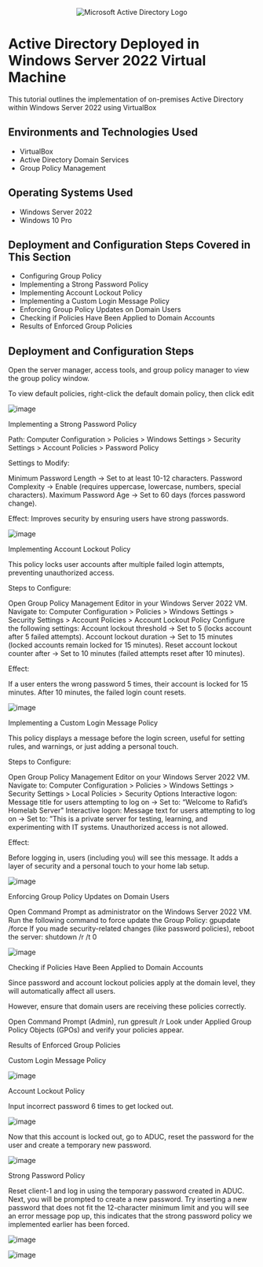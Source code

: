 <p align="center">
<img src="https://i.imgur.com/pU5A58S.png" alt="Microsoft Active Directory Logo"/>
</p>

<h1>Active Directory Deployed in Windows Server 2022 Virtual Machine </h1>
This tutorial outlines the implementation of on-premises Active Directory within Windows Server 2022 using VirtualBox<br />

<h2>Environments and Technologies Used</h2>

- VirtualBox
- Active Directory Domain Services
- Group Policy Management 

<h2>Operating Systems Used </h2>

- Windows Server 2022
- Windows 10 Pro

<h2>Deployment and Configuration Steps Covered in This Section</h2>

- Configuring Group Policy
- Implementing a Strong Password Policy
- Implementing Account Lockout Policy
- Implementing a Custom Login Message Policy
- Enforcing Group Policy Updates on Domain Users
- Checking if Policies Have Been Applied to Domain Accounts
- Results of Enforced Group Policies

<h2>Deployment and Configuration Steps</h2>

Open the server manager, access tools, and group policy manager to view the group policy window. 

To view default policies, right-click the default domain policy, then click edit

![image](https://github.com/user-attachments/assets/e356d4d0-76df-4fdb-8f4a-22d90c52f4ac)

Implementing a Strong Password Policy

Path: Computer Configuration > Policies > Windows Settings > Security Settings > Account Policies > Password Policy

Settings to Modify:

Minimum Password Length → Set to at least 10-12 characters.
Password Complexity → Enable (requires uppercase, lowercase, numbers, special characters).
Maximum Password Age → Set to 60 days (forces password change).

Effect: Improves security by ensuring users have strong passwords.

![image](https://github.com/user-attachments/assets/7fc60643-9714-4249-99cf-41051ffb5571)

Implementing Account Lockout Policy

This policy locks user accounts after multiple failed login attempts, preventing unauthorized access.

Steps to Configure:

Open Group Policy Management Editor in your Windows Server 2022 VM.
Navigate to: Computer Configuration > Policies > Windows Settings > Security Settings > Account Policies > Account Lockout Policy
Configure the following settings:
Account lockout threshold → Set to 5 (locks account after 5 failed attempts).
Account lockout duration → Set to 15 minutes (locked accounts remain locked for 15 minutes).
Reset account lockout counter after → Set to 10 minutes (failed attempts reset after 10 minutes).

Effect:

If a user enters the wrong password 5 times, their account is locked for 15 minutes.
After 10 minutes, the failed login count resets.

![image](https://github.com/user-attachments/assets/1c16ae67-19d7-4db2-82d0-db811020dcb8)

Implementing a Custom Login Message Policy

This policy displays a message before the login screen, useful for setting rules, and warnings, or just adding a personal touch.

Steps to Configure:

Open Group Policy Management Editor on your Windows Server 2022 VM.
Navigate to: Computer Configuration > Policies > Windows Settings > Security Settings > Local Policies > Security Options
Interactive logon: Message title for users attempting to log on → Set to: “Welcome to Rafid’s Homelab Server"
Interactive logon: Message text for users attempting to log on → Set to: ”This is a private server for testing, learning, and experimenting with IT systems. Unauthorized access is not allowed. 

Effect:

Before logging in, users (including you) will see this message.
It adds a layer of security and a personal touch to your home lab setup.

![image](https://github.com/user-attachments/assets/795acb6b-0f27-47b5-b781-381cd5f67c6b)

Enforcing Group Policy Updates on Domain Users

Open Command Prompt as administrator on the Windows Server 2022 VM.
Run the following command to force update the Group Policy: gpupdate /force
If you made security-related changes (like password policies), reboot the server: shutdown /r /t 0

![image](https://github.com/user-attachments/assets/83533866-24ee-4144-a4e6-cfd2d1a6b80d)

Checking if Policies Have Been Applied to Domain Accounts

Since password and account lockout policies apply at the domain level, they will automatically affect all users. 

However, ensure that domain users are receiving these policies correctly.

Open Command Prompt (Admin), run gpresult /r
Look under Applied Group Policy Objects (GPOs) and verify your policies appear.

Results of Enforced Group Policies

Custom Login Message Policy

![image](https://github.com/user-attachments/assets/4f1a1398-ada7-402a-9097-67fbcd50dfb3)

Account Lockout Policy 

Input incorrect password 6 times to get locked out. 

![image](https://github.com/user-attachments/assets/31936add-3940-45fc-abda-b0d4033b4a53)

Now that this account is locked out, go to ADUC, reset the password for the user and create a temporary new password. 

![image](https://github.com/user-attachments/assets/134259a2-8eb9-4e9f-b0af-3bf0cfd7c8e6)

Strong Password Policy 

Reset client-1 and log in using the temporary password created in ADUC. Next, you will be prompted to create a new password. Try inserting a new password that does not fit the 12-character minimum limit and you will see an error message pop up, this indicates that the strong password policy we implemented earlier has been forced. 

![image](https://github.com/user-attachments/assets/b8a79d6e-608f-4b7e-93a7-4c20126c5ec7)

![image](https://github.com/user-attachments/assets/3359f084-9348-43cd-9500-bedef4740486)










